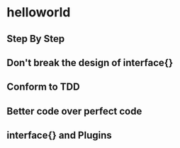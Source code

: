 # helloworld

## Step By Step

## Don't break the design of interface{}

## Conform to TDD

## Better code over perfect code

## interface{} and Plugins

